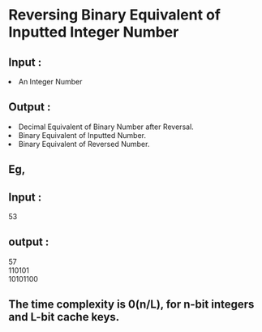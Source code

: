 # Reversing Binary Equivalent of Inputted Integer Number


## Input :
<li>An Integer Number 

## Output :
<li>Decimal Equivalent of Binary Number after Reversal.
<li>Binary Equivalent of Inputted Number.
<li>Binary Equivalent of Reversed Number.

## Eg,
## Input :
53 <br>

## output :
57 <br>
110101 <br>
10101100

## The time complexity is 0(n/L), for n-bit integers and L-bit cache keys.


